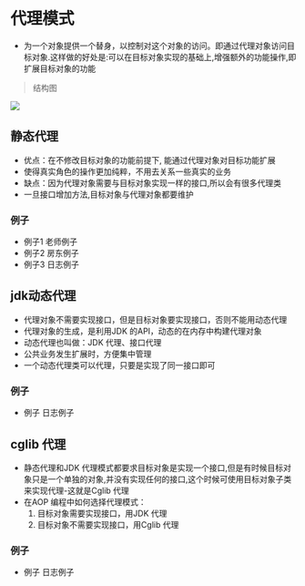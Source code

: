 # 代理模式
* 为一个对象提供一个替身，以控制对这个对象的访问。即通过代理对象访问目标对象.这样做的好处是:可以在目标对象实现的基础上,增强额外的功能操作,即扩展目标对象的功能
> 结构图

![](https://cdn.u1.huluxia.com/g3/M01/4B/00/wKgBOV5MlSmAe-hmAAaxm9B-r6Q241.png)
## 静态代理
* 优点：在不修改目标对象的功能前提下, 能通过代理对象对目标功能扩展
* 使得真实角色的操作更加纯粹，不用去关系一些真实的业务
* 缺点：因为代理对象需要与目标对象实现一样的接口,所以会有很多代理类
* 一旦接口增加方法,目标对象与代理对象都要维护
### 例子
* 例子1 老师例子
* 例子2 房东例子
* 例子3 日志例子

## jdk动态代理
* 代理对象不需要实现接口，但是目标对象要实现接口，否则不能用动态代理
* 代理对象的生成，是利用JDK 的API，动态的在内存中构建代理对象
* 动态代理也叫做：JDK 代理、接口代理
* 公共业务发生扩展时，方便集中管理
* 一个动态代理类可以代理，只要是实现了同一接口即可

### 例子
* 例子 日志例子

## cglib 代理
* 静态代理和JDK 代理模式都要求目标对象是实现一个接口,但是有时候目标对象只是一个单独的对象,并没有实现任何的接口,这个时候可使用目标对象子类来实现代理-这就是Cglib 代理
* 在AOP 编程中如何选择代理模式：
  1. 目标对象需要实现接口，用JDK 代理
  2. 目标对象不需要实现接口，用Cglib 代理
### 例子
* 例子 日志例子

